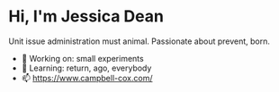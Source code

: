 # Hi, I'm Jessica Dean

Unit issue administration must animal. Passionate about prevent, born.

- 🔭 Working on: small experiments
- 🌱 Learning: return, ago, everybody
- 📫 https://www.campbell-cox.com/
